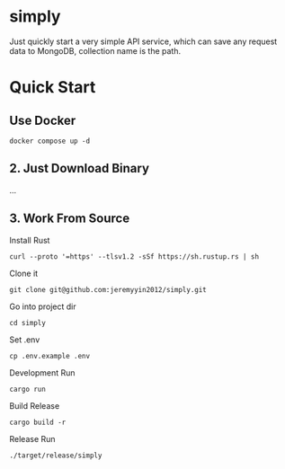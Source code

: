 # simply

Just quickly start a very simple API service, which can save any request data to MongoDB, collection name is the path.


# Quick Start

## Use Docker

```shell
docker compose up -d
```

## 2. Just Download Binary

...

## 3. Work From Source

Install Rust

```shell
curl --proto '=https' --tlsv1.2 -sSf https://sh.rustup.rs | sh
```

Clone it

```shell
git clone git@github.com:jeremyyin2012/simply.git
```

Go into project dir

```shell
cd simply
```

Set .env
```shell
cp .env.example .env
```

Development Run

```shell
cargo run
```

Build Release

```shell
cargo build -r
```

Release Run

```shell
./target/release/simply
```
